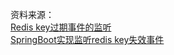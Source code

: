 资料来源：<br/>
[Redis key过期事件的监听](https://blog.csdn.net/qq_35385687/article/details/120454902?utm_medium=distribute.pc_relevant.none-task-blog-2~default~baidujs_baidulandingword~default-0-120454902-blog-125929717.pc_relevant_3mothn_strategy_and_data_recovery&spm=1001.2101.3001.4242.1&utm_relevant_index=3)<br/>
[SpringBoot实现监听redis key失效事件](https://www.jianshu.com/p/106f0eae07c8)